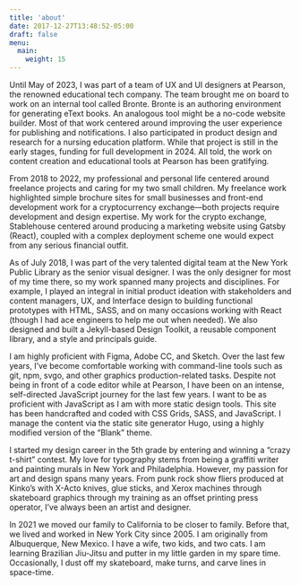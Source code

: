 ```yaml
---
title: 'about'
date: 2017-12-27T13:48:52-05:00
draft: false
menu:
  main:
    weight: 15
---
```


Until May of 2023, I was part of a team of UX and UI designers at Pearson, the renowned educational tech company. The team brought me on board to work on an internal tool called Bronte. Bronte is an authoring environment for generating eText books. An analogous tool might be a no-code website builder. Most of that work centered around improving the user experience for publishing and notifications. I also participated in product design and research for a nursing education platform. While that project is still in the early stages, funding for full development in 2024. All told, the work on content creation and educational tools at Pearson has been gratifying.

From 2018 to 2022, my professional and personal life centered around freelance projects and caring for my two small children. My freelance work highlighted simple brochure sites for small businesses and front-end development work for a cryptocurrency exchange—both projects require development and design expertise. My work for the crypto exchange, Stablehouse centered around producing a marketing website using Gatsby (React), coupled with a complex deployment scheme one would expect from any serious financial outfit.

As of July 2018, I was part of the very talented digital team at the New York Public Library as the senior visual designer. I was the only designer for most of my time there, so my work spanned many projects and disciplines. For example, I played an integral in initial product ideation with stakeholders and content managers, UX, and Interface design to building functional prototypes with HTML, SASS, and on many occasions working with React (though I had ace engineers to help me out when needed). We also designed and built a Jekyll-based Design Toolkit, a reusable component library, and a style and principals guide.

I am highly proficient with Figma, Adobe CC, and Sketch. Over the last few years, I’ve become comfortable working with command-line tools such as git, npm, svgo, and other graphics production-related tasks. Despite not being in front of a code editor while at Pearson, I have been on an intense, self-directed JavaScript journey for the last few years. I want to be as proficient with JavaScript as I am with more static design tools. This site has been handcrafted and coded with CSS Grids, SASS, and JavaScript. I manage the content via the static site generator Hugo, using a highly modified version of the “Blank” theme.

I started my design career in the 5th grade by entering and winning a “crazy t-shirt” contest. My love for typography stems from being a graffiti writer and painting murals in New York and Philadelphia. However, my passion for art and design spans many years. From punk rock show fliers produced at Kinko’s with X-Acto knives, glue sticks, and Xerox machines through skateboard graphics through my training as an offset printing press operator, I’ve always been an artist and designer.

In 2021 we moved our family to California to be closer to family. Before that, we lived and worked in New York City since 2005. I am originally from Albuquerque, New Mexico. I have a wife, two kids, and two cats. I am learning Brazilian Jiu-Jitsu and putter in my little garden in my spare time. Occasionally, I dust off my skateboard, make turns, and carve lines in space-time.
